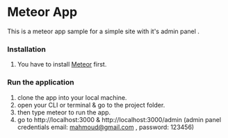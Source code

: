 # Meteor App
This is a meteor app sample for a simple site with it's admin panel .

### Installation
1. You have to install [Meteor](https://www.meteor.com) first.

### Run the application
1. clone the app into your local machine.
2. open your CLI or terminal & go to the project folder.
3. then type meteor to run the app.
4. go to http://localhost:3000 & http://localhost:3000/admin (admin panel credentials email: mahmoud@gmail.com , password: 123456)
